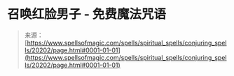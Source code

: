 <!--yml

category: 未分类

date: 2024-06-12 19:02:53

-->

# 召唤红脸男子 - 免费魔法咒语

> 来源：[https://www.spellsofmagic.com/spells/spiritual_spells/conjuring_spells/20202/page.html#0001-01-01](https://www.spellsofmagic.com/spells/spiritual_spells/conjuring_spells/20202/page.html#0001-01-01)
